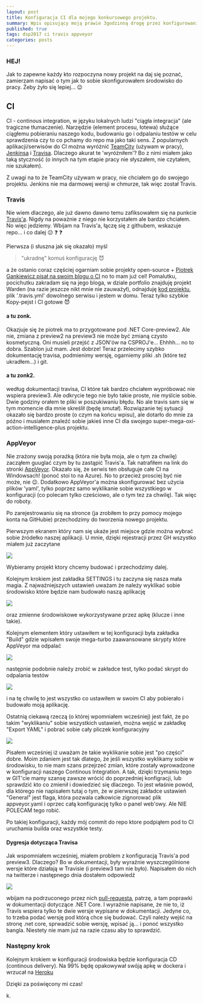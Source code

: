 ```yaml
---
layout: post
title: Konfiguracja CI dla mojego konkursowego projektu.
summary: Wpis opisujący moją prawie 3godzinną drogę przez konfigurowanie continous integration dla projektu .NET Core-preview3, czyli najnowszej wersji która jest aktualnie zmieniana i o tym dlaczego uparłem się na Travis'a a skończyłem w AppVeyor'ze.
published: true
tags: dsp2017 ci travis appveyor
categories: posts 
--- 
```


### HEJ!

Jak to zapewne każdy kto rozpoczyna nowy projekt na daj się poznać, zamierzam napisać o tym jak to sobie skonfigurowałem środowisko do pracy. Żeby żyło się lepiej... :wink:

<!--more-->

## CI

CI - continous integration, w języku lokalnych ludzi "ciągła integracja" (ale tragiczne tłumaczenie). Narzędzie (element procesu, łotewa) służące ciągłemu pobieraniu naszego kodu, budowaniu go i odpalaniu testów w celu sprawdzenia czy to co pchamy do repo ma jako taki sens. Z popularnych aplikacji/serwisów do CI można wyróżnić [TeamCity](https://www.jetbrains.com/teamcity/) (używam w pracy), [Jenkinsa](https://jenkins.io/) i [Travisa](https://travis-ci.org/). Dlaczego akurat te 'wyróżniłem'? Bo z nimi miałem jako taką styczność (o innych na tym etapie pracy nie słyszałem, nie czytałem, nie szukałem).

Z uwagi na to że TeamCity używam w pracy, nie chciałem go do swojego projektu. Jenkins nie ma darmowej wersji w chmurze, tak więc został Travis.

### Travis
Nie wiem dlaczego, ale już dawno dawno temu zafiksowałem się na punkcie [Travis'a](https://travis-ci.org/). Nigdy na poważnie z niego nie korzystałem ale bardzo chciałem. No więc jedziemy. Wbijam na Travis'a, łączę się z githubem, wskazuje repo... i co dalej :confused: :question: :question:

Pierwsza (i słuszna jak się okazało) myśl 
> "ukradnę" komuś konfigurację :smiling_imp:

a że ostanio coraz częściej ogarniam sobie projekty open-source + [Piotrek Gankiewicz pisał na swoim blogu o CI](http://piotrgankiewicz.com/2017/03/13/net-core-continuous-deployment-part-i-travis-ci-integration/) no to mam już cel! Pomalutku, pocichutku zakradam się na jego bloga, w dziale portfolio znajduję projekt Warden (na razie jeszcze nikt mnie nie zauważył), odnajduję [kod projektu](https://github.com/warden-stack), plik '.travis.yml' dowolnego serwisu i jestem w domu. Teraz tylko szybkie Kopy-pejst i CI gotowe :smiling_imp:

#### a tu zonk. 

Okazjuje się że piotrek ma to przygotowane pod .NET Core-preview2. Ale nie, zmiana z preview2 na preview3 nie może być zmianą czysto kosmetyczną. Oni musieli przejść z JSON'ów na CSPROJ'e... Ehhhh... no to dobra. Szablon już mam. Jest dobrze! Teraz przelecimy szybko dokumentację travisa, podmienimy wersję, ogarniemy pliki .sh (które też ukradłem...) i git. 

#### a tu zonk2.

według dokumentacji travisa, CI które tak bardzo chciałem wypróbować nie wspiera preview3. Ale odkrycie tego nie było takie proste, nie myślcie sobie. Dwie godziny orałem te pliki w poszukiwaniu błędu. No ale travis sam się w tym momencie dla mnie skreślił (będę smutał). Rozwiązanie tej sytuacji okazało się bardzo proste (o czym na końcu wpisu), ale dotarło do mnie za późno i musiałem znaleźć sobie jakieś inne CI dla swojego super-mega-oxi-action-intelligence-plus projektu.


### AppVeyor

Nie zrażony swoją porażką (która nie była moja, ale o tym za chwilę) zacząłem guuglać czym by tu zastąpić Travis'a. Tak natrafiłem na link do stronki [AppVeyor](https://www.appveyor.com/). Okazało się, że serwis ten obsługuje całe CI na Windowsach! (ponoć stoi to na Azure). No to przecież prosciej być nie może, nie :wink:. Dodatkowo AppVeyor'a można skonfigurować bez użycia plików 'yaml', tylko poprzez samo wyklikanie sobie wszystkiego w konfiguracji (co polecam tylko cześciowo, ale o tym tez za chwilę). Tak więc do roboty.

Po zarejestrowaniu się na stronce (ja zrobiłem to przy pomocy mojego konta na GitHubie) przechodzimy do tworzenia nowego projektu.

Pierwszym ekranem który nam się ukaże jest miejsce gdzie można wybrać sobie źródełko naszej aplikacji. U mnie, dzięki rejestracji przez GH wszystko miałem już zaczytane

<img src="images/appveyor/e1.png">

Wybieramy projekt ktory chcemy budować i przechodzimy dalej.

Kolejnym krokiem jest zakładka SETTINGS i tu zaczyna się nasza mała magia. Z najważniejszych ustawień uważam że należy wyklikać sobie środowisko które będzie nam budowało naszą aplikację

<img src="images/appveyor/e2.png">

oraz zmienne środowiskowe wykorzystywane przez apkę (klucze i inne takie).

Kolejnym elementem który ustawiłem w tej konfiguracji była zakładka "Build" gdzie wpisałem swoje mega-turbo zaawansowane skrypty które AppVeyor ma odpalać

<img src="images/appveyor/e3.png">

następnie podobnie należy zrobić w zakładce test, tylko podać skrypt do odpalania testów

<img src="images/appveyor/e4.png">

i na tę chwilę to jest wszystko co ustawiłem w swoim CI aby pobierało i budowało moją aplikację. 

Ostatnią ciekawą rzeczą (o której wpomniałem wcześniej) jest fakt, że po takim "wyklikaniu" sobie wszystkich ustawień, można wejść w zakładkę "Export YAML" i pobrać sobie cały pliczek konfiguracyjny

<img src="images/appveyor/e5.png">

Pisałem wcześniej iż uważam że takie wyklikanie sobie jest "po części" dobre. Moim zdaniem jest tak dlatego, że jeśli wszystko wyklikamy sobie w środowisku, to nie mam szans przejrzeć zmian, które zostały wprowadzone w konfiguracji naszego Continous Integration. A tak, dzięki trzymaniu tego w GIT'cie mamy szansę zawsze wrócić do poprzedniej konfigracji, lub sprawdzić kto co zmienił i dowiedzieć się dlaczego. To jest właśnie powód, dla którego nie napisałem tutaj o tym, że w pierwszej zakładce ustawień "General" jest flaga, która pozwala całkowicie zignorować plik appveyor.yaml i oprzec całą konfigurację tylko o panel web'owy. Ale NIE POLECAM tego robić.

Po takiej konfiguracji, każdy mój commit do repo ktore podpiąłem pod to CI uruchamia builda oraz wszystkie testy.

#### Dygresja dotycząca Travisa

Jak wspomniałem wcześniej, miałem problem z konfiguracją Travis'a pod preview3. Dlaczego? Bo w dokumentacji, były wyraźnie wyszczególnione wersje które działają w Travisie (i preview3 tam nie było). Napisałem do nich na twitterze i następnego dnia dostałem odpowiedź

<img src="images/appveyor/e6.png">

wbijam na podrzuconego przez nich [pull-requesta](https://github.com/travis-ci/travis-ci/issues/7255), patrzę, a tam poprawki w dokumentacji dotyczące .NET Core. I wyraźnie napisane, że nie to, iż Travis wspiera tylko te dwie wersje wypisane w dokumentacji. Jedyne co, to trzeba podać wersję pod którą chce się budować. Czyli należy wejść na stronę .net core, sprwadzić sobie wersję, wpisać ją... i ponoć wszystko bangla. Niestety nie mam już na razie czasu aby to sprawdzić.


### Następny krok

Kolejnym krokiem w konfiguracji środowiska będzie konfiguracja CD (continous delivery). Na 99% będę opakowywał swóją apkę w dockera i wrzucał na [Heroku](heroku.com)

Dzięki za poświęcony mi czas!

k.
